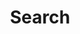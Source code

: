 ---
title: "Search" # in any language you want
layout: "search" # is necessary
# url: "/archive"
# description: "Description for Search"
summary: "search"
placeholder: "placeholder text in search input box"
# To hide a particular page from being searched, add it in post’s frontmatter 
# ---
# searchHidden: true
---